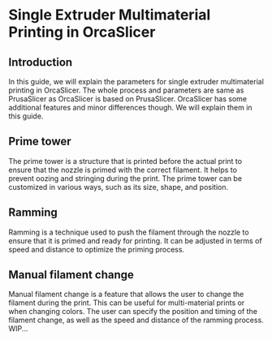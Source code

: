# Single Extruder Multimaterial Printing in OrcaSlicer

## Introduction
In this guide, we will explain the parameters for single extruder multimaterial printing in OrcaSlicer. The whole process and parameters are same as PrusaSlicer as OrcaSlicer is based on PrusaSlicer.
OrcaSlicer has some additional features and minor differences though. We will explain them in this guide.

## Prime tower
The prime tower is a structure that is printed before the actual print to ensure that the nozzle is primed with the correct filament. It helps to prevent oozing and stringing during the print. The prime tower can be customized in various ways, such as its size, shape, and position.

## Ramming
Ramming is a technique used to push the filament through the nozzle to ensure that it is primed and ready for printing. It can be adjusted in terms of speed and distance to optimize the priming process.

## Manual filament change
Manual filament change is a feature that allows the user to change the filament during the print. This can be useful for multi-material prints or when changing colors. The user can specify the position and timing of the filament change, as well as the speed and distance of the ramming process.
WIP...
